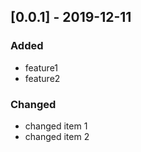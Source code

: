 <!-- https://keepachangelog.com/en/1.0.0/ -->

## [0.0.1] - 2019-12-11

### Added

- feature1
- feature2

### Changed

- changed item 1
- changed item 2
